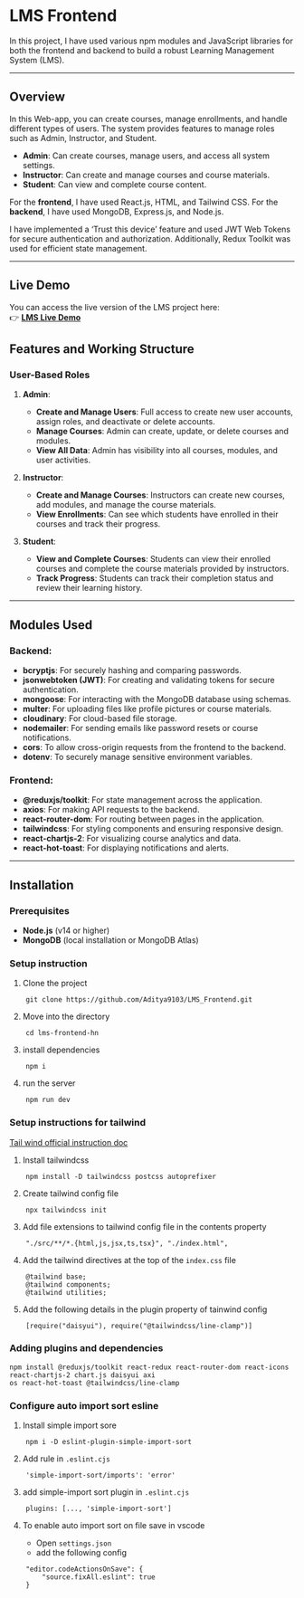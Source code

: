# LMS Frontend

In this project, I have used various npm modules and JavaScript libraries for both the frontend and backend to build a robust Learning Management System (LMS).

---

## Overview

In this Web-app, you can create courses, manage enrollments, and handle different types of users. The system provides features to manage roles such as Admin, Instructor, and Student.

- **Admin**: Can create courses, manage users, and access all system settings.  
- **Instructor**: Can create and manage courses and course materials.  
- **Student**: Can view and complete course content.

For the **frontend**, I have used React.js, HTML, and Tailwind CSS. For the **backend**, I have used MongoDB, Express.js, and Node.js.

I have implemented a ‘Trust this device’ feature and used JWT Web Tokens for secure authentication and authorization. Additionally, Redux Toolkit was used for efficient state management.

---
## Live Demo

You can access the live version of the LMS project here:  
👉 **[LMS Live Demo](https://frontend-6248.onrender.com/)**

## Features and Working Structure

### User-Based Roles

1. **Admin**:
   - **Create and Manage Users**: Full access to create new user accounts, assign roles, and deactivate or delete accounts.
   - **Manage Courses**: Admin can create, update, or delete courses and modules.
   - **View All Data**: Admin has visibility into all courses, modules, and user activities.

2. **Instructor**:
   - **Create and Manage Courses**: Instructors can create new courses, add modules, and manage the course materials.
   - **View Enrollments**: Can see which students have enrolled in their courses and track their progress.

3. **Student**:
   - **View and Complete Courses**: Students can view their enrolled courses and complete the course materials provided by instructors.
   - **Track Progress**: Students can track their completion status and review their learning history.

---

## Modules Used

### Backend:
- **bcryptjs**: For securely hashing and comparing passwords.
- **jsonwebtoken (JWT)**: For creating and validating tokens for secure authentication.
- **mongoose**: For interacting with the MongoDB database using schemas.
- **multer**: For uploading files like profile pictures or course materials.
- **cloudinary**: For cloud-based file storage.
- **nodemailer**: For sending emails like password resets or course notifications.
- **cors**: To allow cross-origin requests from the frontend to the backend.
- **dotenv**: To securely manage sensitive environment variables.

### Frontend:
- **@reduxjs/toolkit**: For state management across the application.
- **axios**: For making API requests to the backend.
- **react-router-dom**: For routing between pages in the application.
- **tailwindcss**: For styling components and ensuring responsive design.
- **react-chartjs-2**: For visualizing course analytics and data.
- **react-hot-toast**: For displaying notifications and alerts.

---

## Installation

### Prerequisites
- **Node.js** (v14 or higher)
- **MongoDB** (local installation or MongoDB Atlas)



### Setup instruction

1. Clone the project

```
    git clone https://github.com/Aditya9103/LMS_Frontend.git
```

2. Move into the directory

```
    cd lms-frontend-hn
```

3. install dependencies

```
    npm i
```

4. run the server

```
    npm run dev
```



### Setup instructions for tailwind

[Tail wind official instruction doc](https://tailwindcss.com/docs/installation)

1. Install tailwindcss

```
    npm install -D tailwindcss postcss autoprefixer
```

2. Create tailwind config file 

```
    npx tailwindcss init
```

3. Add file extensions to tailwind config file in the contents property
```
    "./src/**/*.{html,js,jsx,ts,tsx}", "./index.html",

```

4. Add the tailwind directives at the top of the `index.css` file

```
    @tailwind base;
    @tailwind components;
    @tailwind utilities;
```

5. Add the following details in the plugin property of tainwind config

```
    [require("daisyui"), require("@tailwindcss/line-clamp")]
```

### Adding plugins and dependencies 

```
npm install @reduxjs/toolkit react-redux react-router-dom react-icons react-chartjs-2 chart.js daisyui axi
os react-hot-toast @tailwindcss/line-clamp
```


### Configure auto import sort esline

1. Install simple import sore

```
    npm i -D eslint-plugin-simple-import-sort
```

2. Add rule in `.eslint.cjs`

```
    'simple-import-sort/imports': 'error'
```

3. add simple-import sort plugin in `.eslint.cjs`

```
    plugins: [..., 'simple-import-sort']
```

4. To enable auto import sort on file save in vscode

    - Open `settings.json`
    - add the following config
```
    "editor.codeActionsOnSave": {
        "source.fixAll.eslint": true
    }
```
